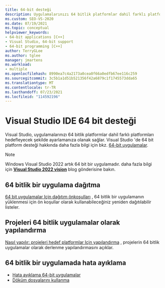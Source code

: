```yaml
---
title: 64-bit desteği
description: Uygulamalarınızı 64 bitlik platformlar dahil farklı platformları hedefleyecek şekilde ayarlamayı öğrenin.
ms.custom: SEO-VS-2020
ms.date: 07/19/2021
ms.topic: conceptual
helpviewer_keywords:
- 64-bit applications [C++]
- Visual Studio, 64-bit support
- 64-bit programming [C++]
author: TerryGLee
ms.author: tglee
manager: jmartens
ms.workload:
- multiple
ms.openlocfilehash: 8990ea7c4a2173a0cea0f66a0edfb67ee116c259
ms.sourcegitcommit: 3c5b1a1d51b521356f42a6879c1f1745573dda65
ms.translationtype: MT
ms.contentlocale: tr-TR
ms.lasthandoff: 07/23/2021
ms.locfileid: "114592196"
---
```

# <a name="visual-studio-ide-64-bit-support"></a>Visual Studio IDE 64 bit desteği

Visual Studio, uygulamalarınızı 64 bitlik platformlar dahil farklı platformları hedefleyecek şekilde ayarlamanıza olanak sağlar. Visual Studio 'de 64 bit platform desteği hakkında daha fazla bilgi için bkz. [64-bit uygulamalar](/dotnet/framework/64-bit-apps).

> [!NOTE]
> Windows Visual Studio 2022 artık 64 bit bir uygulamadır. daha fazla bilgi için [**Visual Studio 2022 vision**](https://devblogs.microsoft.com/visualstudio/visual-studio-2022/) blog gönderisine bakın.

## <a name="deploy-a-64-bit-application"></a>64 bitlik bir uygulama dağıtma

[64 bit uygulamalar Için dağıtım önkoşulları](../deployment/deploying-prerequisites-for-64-bit-applications.md) , 64 bitlik bir uygulamanın yüklenmesi için ön koşullar olarak kullanabileceğiniz yeniden dağıtılabilir listeler.

## <a name="configure-projects-as-64-bit-applications"></a>Projeleri 64 bitlik uygulamalar olarak yapılandırma

[Nasıl yapılır: projeleri hedef platformlar Için yapılandırma](../ide/how-to-configure-projects-to-target-platforms.md) , projelerin 64 bitlik uygulamalar olarak derlenme yapılandırmasını açıklar.

## <a name="debug-a-64-bit-application"></a>64 bitlik bir uygulamada hata ayıklama

- [Hata ayıklama 64-bit uygulamalar](../debugger/debug-64-bit-applications.md)
- [Döküm dosyalarını kullanma](../debugger/using-dump-files.md)
